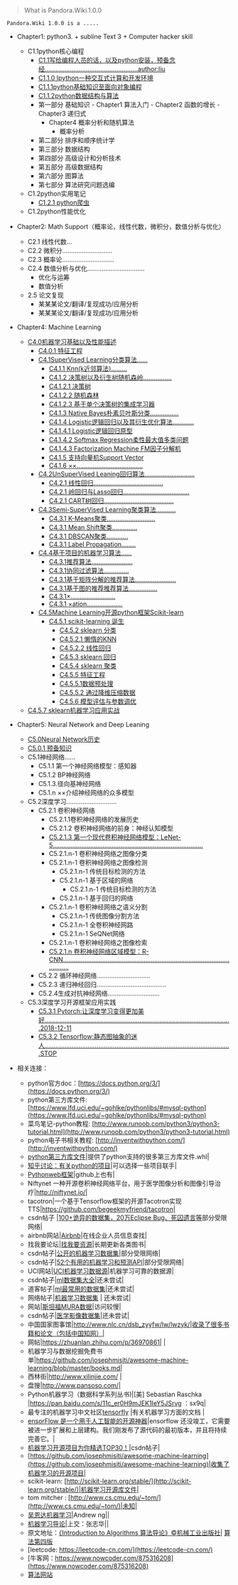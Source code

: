 > What is Pandora.Wiki.1.0.0

	Pandora.Wiki 1.0.0 is a .....
  
- Chapter1: python3. + subline Text 3 + Computer hacker skill
	- C1.1python核心编程
    	- [C1.1写给编程人员的话，以及python安装，预备念经....................................................author:liu]()
    	- [C1.1.0 Ipython一种交互式计算和开发环境]()
    	- [C1.1.1python基础知识至面向对象编程]()
    	- [C1.1.2python数据结构与算法](https://charben.github.io/2018/08/12/Algorithm/)
      - 第一部分 基础知识
 		 	- Chapter1 算法入门
 		 	- Chapter2 函数的增长
 			 - Chapter3 递归式
 		 - Chapter4 概率分析和随机算法
      		-  概率分析
      - 第二部分 排序和顺序统计学
      - 第三部分 数据结构
      - 第四部分 高级设计和分析技术
      - 第五部分 高级数据结构
      - 第六部分 图算法
      - 第七部分 算法研究问题选编
	- C1.2python实用笔记
    	- [C1.2.1 python爬虫](https://charben.github.io/2018/08/19/webDataget/)
	- C1.2python性能优化
- Chapter2: Math Support（概率论，线性代数，微积分，数值分析与优化）
	- C2.1 线性代数...
	- C2.2 微积分............................
	- C2.3 概率论.............................
	- C2.4 数值分析与优化................................
		- 优化与运筹
		- 数值分析
	- 2.5 论文复现
		- 某某某论文/翻译/复现成功/应用分析
		- 某某某论文/翻译/复现成功/应用分析
- Chapter4: Machine Learning
	- [C4.0机器学习基础以及性能描述](http://charben.github.com/2029/06/26/ML/
)
		- [C4.0.1 特征工程]()
		- [C4.1SuperVised Learning分类算法......]()
			- [C4.1.1 Knn(k近邻算法).........]()
    		- [C4.1.2 决策树以及衍生树随机森岭................]()
    		- [C4.1.2.1 决策树]()
			- [C4.1.2.2 随机森林]()
			- [C4.1.2.3 基于单个决策树的集成学习器]()
			- [C4.1.3 Native Bayes朴素贝叶斯分类................]()
			- [C4.1.4 Logistic逻辑回归以及其衍生优化算法............]()
			- [C4.1.4.1 Logistic逻辑回归原型]()
			- [C4.1.4.2 Softmax Regression柔性最大值多类问题]()
			- [C4.1.4.3 Factorization Machine FM因子分解机]()
			- [C4.1.5 支持向量机Support Vector]()
			- [C4.1.6 ××.....................................]()
		- [C4.2UnSuperVised Leaning回归算法............................]()
			- [C4.2.1 线性回归.......................................]()
			- [C4.2.1 岭回归与Lasso回归.....................................]()
			- [C4.2.1 CART树回归.......................................]()
		- [C4.3Semi-SuperVised Learning聚类算法...........]()
			- [C4.3.1 K-Means聚类...........................]()
			- [C4.3.1 Mean Shift聚类..............]()
			- [C4.3.1 DBSCAN聚类............]()
			- [C4.3.1 Label Propagation........]()
		- [C4.4基于项目的机器学习算法......]()
			- [C4.3.1推荐算法.......................]()
			- [C4.3.1协同过滤算法..............]()
			- [C4.3.1基于矩阵分解的推荐算法.......................]()
			- [C4.3.1基于图的推荐推荐算法................]()
			- [C4.3.1×.........................]()
			- [C4.3.1 ×ation....................]()
		- [C4.5Machine Learning开源python框架Scikit-learn]()
			- [C4.5.1 scikit-learning 诞生]()
    			- [C4.5.2 sklearn 分类]()
    			- [C4.5.2.1 懒惰的KNN]()
        		- [C4.5.2.2 线性回归]()
    			- [C4.5.3 sklearn 回归]()
    			- [C4.5.4 sklearn 聚类]()
    			- [C4.5.5 特征工程]()
    			- [C4.5.5.1数据预处理]()
        		- [C4.5.5.2 通过降维压缩数据]()
    			- [C4.5.6 模型评估与参数调优]()
    - [C4.5.7 sklearn机器学习应用实战]()
- Chapter5: Neural Network and Deep Leaning
	- [C5.0Neural Network历史](http://charben.github.com/2029/06/26/ML/
)
	- [C5.0.1 预备知识]()
	- C5.1神经网络......
		- C5.1.1 第一个神经网络模型：感知器
    	- C5.1.2 BP神经网络
    	- C5.1.3.径向基神经网络
		- C5.1.n ××介绍神经网络的众多模型
	- C5.2深度学习............................
		- C5.2.1 卷积神经网络
    		- C5.2.1.1卷积神经网络的发展历史
        	- C5.2.1.2 卷积神经网络的前身：神经认知模型
        	- [C5.2.1.3 第一个现代卷积神经网络模型：LeNet-5....................................................................................]()
        	- C5.2.1.n-1 卷积神经网络之图像分类
        	- C5.2.1.n-1 卷积神经网络之图像检测
        		- C5.2.1.n-1 传统目标检测的方法
				- C5.2.1.n-1 基于区域的网络
					- C5.2.1.n-1 传统目标检测的方法 
				- C5.2.1.n-1 基于回归的网络
        	- C5.2.1.n-1 卷积神经网络之语义分割
        		- C5.2.1.n-1 传统图像分割方法
        		- C5.2.1.n-1 全卷积神经网路
        		- C5.2.1.n-1 SeQNet网络
        	- C5.2.1.n-1 卷积神经网络之图像检索
        	- [C5.2.1.n 卷积神经网络区域模型：R-CNN........................................................................................................]()
		- C5.2.2 循环神经网络..............................
		- C5.2.3 递归神经回归.......................................
    	- C5.2.4生成对抗神经网络............................. 
	- C5.3深度学习开源框架应用实践
		- [C5.3.1 Pytorch:让深度学习变得更加美好........................................................................................................2018-12-11]()
    	- [C5.3.2 Tensorflow:静态图抽象的迷人........................................................................................................STOP]()

- 相关连接：
  - python官方doc：[https://docs.python.org/3/](https://docs.python.org/3/)
  - python第三方库文件: [https://www.lfd.uci.edu/~gohlke/pythonlibs/#mysql-python](https://www.lfd.uci.edu/~gohlke/pythonlibs/#mysql-python)
  - 菜鸟笔记-python教程: [http://www.runoob.com/python3/python3-tutorial.html](http://www.runoob.com/python3/python3-tutorial.html)
  - python电子书相关教程: [http://inventwithpython.com/](http://inventwithpython.com/)
  - [python第三方库文件](https://www.lfd.uci.edu/~gohlke/pythonlibs/#mysql-python)|提供了python支持的很多第三方库文件.whl|
  - [知乎讨论：有关python的项目](https://www.zhihu.com/question/29372574)|可以选择一些项目联手|
  - [Pythonweb框架](https://python.libhunt.com/categories/254-web-frameworks)|github上也有|
  - Niftynet 一种开源卷积神经网络平台，用于医学图像分析和图像引导治疗|http://niftynet.io/|
  - tacotron|一个基于Tensorflow框架的开源Tacotron实现TTS|https://github.com/begeekmyfriend/tacotron|
  - csdn帖子 |[100+诡异的数据集，20万Eclipse Bug、死囚遗言等](https://www.csdn.net/article/2014-06-06/2820111-100-Interesting-Data-Sets-for-Statistics/1)部分受限网络|
  - airbnb网站|[Airbnb](https://www.crunchbase.com/organization/airbnb#section-overview)|在线企业人员信息查找|
  - 找我要论坛|[找我要资源](https://wlsam168.ctfile.com/)|长期更新各类图书|
  - csdn帖子|[公开的机器学习数据集](https://blog.csdn.net/u012123197/article/details/79220369)|部分受限网络|
  - csdn帖子|[52个有用的机器学习和预测API](https://blog.csdn.net/T7SFOKzorD1JAYMSFk4/article/details/80288486)|部分受限网络|
  - UCI网站|[UCI机器学习数据源](http://archive.ics.uci.edu/ml/datasets.html)|机器学习可靠的数据源|
  - csdn帖子|[ml数据集大全](https://blog.csdn.net/kwame211/article/details/81285242)|还未尝试|
  - 道客帖子|[ml最常用的数据集](http://www.360doc.com/content/18/0620/08/40732010_763739080.shtml)|还未尝试|
  - 网络帖子|[机器学习数据集](http://mt.sohu.com/20180209/n530607148.shtml) | 还未尝试|
  - 网站|[斯坦福MURA数据](https://stanfordmlgroup.github.io/competitions/mura/)|访问较慢|
  - csdn帖子|[医学影像数据集](https://blog.csdn.net/sinat_37842336/article/details/80582948)|还未尝试|
  - 中国国家图事馆|http://www.nlc.cn/dsb_zyyfw/lw/lwzyk/|收录了很多书籍和论文（包括中国知网）|
  - 网帖|https://zhuanlan.zhihu.com/p/36970861| |
  - 机器学习与数据挖掘免费书单|https://github.com/josephmisiti/awesome-machine-learning/blob/master/books.md|
  - 西林街|http://www.xilinjie.com/ |
  - 盘搜|http://www.pansoso.com/|
  - Python机器学习（数据科学系列丛书)|[美] Sebastian Raschka |https://pan.baidu.com/s/11c_er0H9mJEK1IeY5JSrvg ：sx9q|
  - 最专注的机器学习中文社区[tensorfly](http://www.tensorfly.cn/home/) |有关机器学习方面的文档 | 
  - [ensorFlow 是一个用于人工智能的开源神器](http://www.tensorfly.cn/)|ensorflow 还没竣工，它需要被进一步扩展和上层建构。我们刚发布了源代码的最初版本，并且将持续完善它。|
  - [机器学习开源项目为你精选TOP30！](https://blog.csdn.net/tMb8Z9Vdm66wH68VX1/article/details/79070587)|csdn帖子|
  - [https://github.com/josephmisiti/awesome-machine-learning](https://github.com/josephmisiti/awesome-machine-learning)|收集了机器学习的开源项目|
  - scikit-learn: [http://scikit-learn.org/stable/](http://scikit-learn.org/stable/)|机器学习开源库文件| 
  - tom mitcher : [http://www.cs.cmu.edu/~tom/](http://www.cs.cmu.edu/~tom/)|未知|
  - [吴恩达机器学习](https://study.163.com/course/courseLearn.htm?courseId=1004570029#/learn/video?lessonId=1049052745&courseId=1004570029)|Andrew ng||
  - [机器学习导论](https://study.163.com/course/courseLearn.htm?courseId=1694003#/learn/video?lessonId=2038054&courseId=1694003)|上交：张志华||
  - 原文地址：[《Introduction to Algorithms 算法导论》©机械工业出版社]()|  [算法第四版](https://algs4.cs.princeton.edu/home/)
  - [leetcode: https://leetcode-cn.com/](https://leetcode-cn.com/)
  - [牛客网：https://www.nowcoder.com/875316208](https://www.nowcoder.com/875316208)
  - [算法网站](https://algs4.cs.princeton.edu/home/)